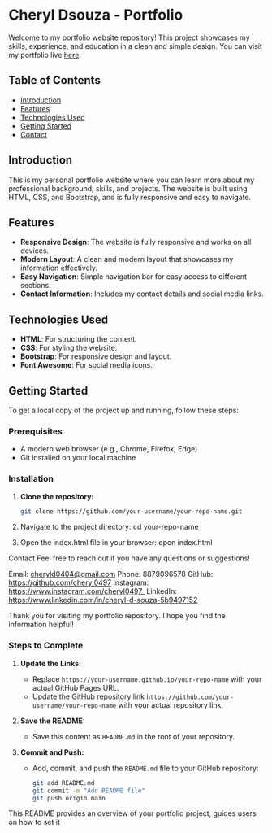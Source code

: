 # Cheryl Dsouza - Portfolio

Welcome to my portfolio website repository! This project showcases my skills, experience, and education in a clean and simple design. You can visit my portfolio live [here](https://github.com/cheryl0497/Portfolio).

## Table of Contents
- [Introduction](#introduction)
- [Features](#features)
- [Technologies Used](#technologies-used)
- [Getting Started](#getting-started)
- [Contact](#contact)

## Introduction
This is my personal portfolio website where you can learn more about my professional background, skills, and projects. The website is built using HTML, CSS, and Bootstrap, and is fully responsive and easy to navigate.

## Features
- **Responsive Design**: The website is fully responsive and works on all devices.
- **Modern Layout**: A clean and modern layout that showcases my information effectively.
- **Easy Navigation**: Simple navigation bar for easy access to different sections.
- **Contact Information**: Includes my contact details and social media links.

## Technologies Used
- **HTML**: For structuring the content.
- **CSS**: For styling the website.
- **Bootstrap**: For responsive design and layout.
- **Font Awesome**: For social media icons.

## Getting Started
To get a local copy of the project up and running, follow these steps:

### Prerequisites
- A modern web browser (e.g., Chrome, Firefox, Edge)
- Git installed on your local machine

### Installation
1. **Clone the repository:**
   ```sh
   git clone https://github.com/your-username/your-repo-name.git

2. Navigate to the project directory:
  cd your-repo-name

3. Open the index.html file in your browser:
  open index.html

Contact
Feel free to reach out if you have any questions or suggestions!

Email: cheryld0404@gmail.com
Phone: 8879096578
GitHub: https://github.com/cheryl0497
Instagram: https://www.instagram.com/cheryl0497_
LinkedIn: https://www.linkedin.com/in/cheryl-d-souza-5b9497152

Thank you for visiting my portfolio repository. I hope you find the information helpful!


### Steps to Complete

1. **Update the Links:**
   - Replace `https://your-username.github.io/your-repo-name` with your actual GitHub Pages URL.
   - Update the GitHub repository link `https://github.com/your-username/your-repo-name` with your actual repository link.

2. **Save the README:**
   - Save this content as `README.md` in the root of your repository.

3. **Commit and Push:**
   - Add, commit, and push the `README.md` file to your GitHub repository:
     ```sh
     git add README.md
     git commit -m "Add README file"
     git push origin main
     ```

This README provides an overview of your portfolio project, guides users on how to set it 
